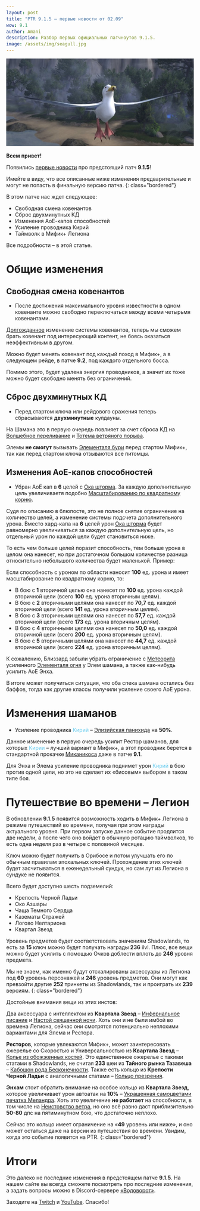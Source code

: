 ```yaml
---    
layout: post
title: "PTR 9.1.5 – первые новости от 02.09"
wow: 9.1
author: Amani
description: Разбор первых официальных патчноутов 9.1.5.
image: /assets/img/seagull.jpg
---
```


<p align="center">
<img src="/assets/img/seagull.jpg" > 
</p>


**Всем привет!**

Появились [первые новости](https://us.forums.blizzard.com/en/wow/t/ptr-915-development-notes/1082616) про предстоящий патч **9.1.5**!

Имейте в виду, что все описанные ниже изменения предварительные и могут не попасть в финальную версию патча.
{: class="bordered"}

В этом патче нас ждет следующее:
* Свободная смена ковенантов
* Сброс двухминутных КД
* Изменения АоЕ-капов способностей
* Усиление проводника Кирий
* Таймволк в Мифик+ Легиона

<p></p>

Все подробности – в этой статье.

<!--more-->

# Общие изменения

## Свободная смена ковенантов

* После достижения максимального уровня известности в одном ковенанте можно свободно переключаться между всеми четырьмя ковенантами.

[Долгожданное](https://eu.forums.blizzard.com/ru/wow/t/%D0%BE%D0%B1%D1%81%D1%83%D0%B6%D0%B4%D0%B5%D0%BD%D0%B8%D0%B5-%D0%BF%D1%80%D0%BE%D0%B1%D0%BB%D0%B5%D0%BC%D1%8B-%D1%81%D0%BC%D0%B5%D0%BD%D1%8B-%D0%BA%D0%BE%D0%B2%D0%B5%D0%BD%D0%B0%D0%BD%D1%82%D0%BE%D0%B2/122650) изменение системы ковенантов, теперь мы сможем брать ковенант под интересующий контент, не боясь оказаться неэффективным в другом.

Можно будет менять ковенант под каждый поход в Мифик+, а в следующем рейде, в патче **9.2**, под каждого отдельного босса. 

Помимо этого, будет удалена энергия проводников, а значит их тоже можно будет свободно менять без ограничений.

## Сброс двухминутных КД

* Перед стартом ключа или рейдового сражения теперь сбрасываются **двухминутные** кулдауны. 

На Шамана это в первую очередь повлияет за счет сброса КД на [Волшебное переливание](https://ru.wowhead.com/spell=328923) и [Тотема ветряного порыва](https://ru.wowhead.com/spell=192077).

Элемы **не смогут** вызывать [Элементаля бури](https://ru.wowhead.com/spell=192249) перед стартом Мифик+, так как перед стартом ключа отзываются все питомцы.

## Изменения АоЕ-капов способностей

* Убран АоЕ кап в **6** целей с [Ока шторма](https://ru.wowhead.com/spell=157375). За каждую дополнительную цель увеличиваетя подобно [Масштабированию по квадратному корню](https://stormkeeper.ru/info/target_cap.html#%D0%BC%D0%B0%D1%81%D1%88%D1%82%D0%B0%D0%B1%D0%B8%D1%80%D0%BE%D0%B2%D0%B0%D0%BD%D0%B8%D0%B5-%D0%BF%D0%BE-%D0%BA%D0%B2%D0%B0%D0%B4%D1%80%D0%B0%D1%82%D0%BD%D0%BE%D0%BC%D1%83-%D0%BA%D0%BE%D1%80%D0%BD%D1%8E).

Судя по описанию в блюпосте, это не полное снятие ограничение на количество целей, а изменение системы подсчета дополнительного урона. Вместо хард-капа на **6** целей урон [Ока шторма](https://ru.wowhead.com/spell=157375) будет равномерно увеличиваться за каждую дополнительную цель, но отдельный урон по каждой цели будет становиться ниже.

То есть чем больше целей поразит способность, тем больше урона в целом она нанесет, но при достаточном большом количестве разница относительно небольшого количества будет маленькой. Пример:

Если способность с уроном по области наносит **100** ед. урона и имеет масштабирование по квадратному корню, то:
* В бою с **1** вторичной целью она нанесет по **100** ед. урона каждой вторичной цели (всего **100** ед. урона вторичным целям).
* В бою с **2** вторичными целями она нанесет по **70,7** ед. каждой вторичной цели (всего **141** ед. урона вторичным целям).
* В бою с **3** вторичными целями она нанесет по **57,7** ед. каждой вторичной цели (всего **173** ед. урона вторичным целям).
* В бою с **4** вторичными целями она нанесет по **50,0** ед. каждой вторичной цели (всего **200** ед. урона вторичным целям).
* В бою с **5** вторичными целями она нанесет по **44,7** ед. каждой вторичной цели (всего **224** ед. урона вторичным целям).

К сожалению, Близзард забыли убрать ограничение с [Метеорита](https://ru.wowhead.com/spell=117588) усиленного [Элементаля огня](https://ru.wowhead.com/spell=198067) у Элем шамана, а также как-нибудь усилить АоЕ Энха.

В итоге может получиться ситуация, что оба спека шамана остались без баффов, тогда как другие классы получили усиление своего АоЕ урона. 

# Изменения шаманов

* Усиление проводника <span style="color:#68ccef;font-size:1em;">Кирий</span> – [Элизийская панихида](https://ru.wowhead.com/spell=339182/%D1%8D%D0%BB%D0%B8%D0%B7%D0%B8%D0%B9%D1%81%D0%BA%D0%B0%D1%8F-%D0%BF%D0%B0%D0%BD%D0%B8%D1%85%D0%B8%D0%B4%D0%B0?ilvl=252) на **50%**.

Данное изменение в первую очередь усилит Рестор шаманов, для которых <span style="color:#68ccef;font-size:1em;">Кирии</span> – лучший вариант в Мифик+, а этот проводник берется в стандартной прокачке [Миканикоса](https://ru.wowhead.com/soulbind-calc/kyrian/forgelite-prime-mikanikos/shaman/AwCWapYBBShxCBIFKaMIJSzuCCMVdgAIJSg9CDUoNgg) даже в патче **9.1**.

Для Энха и Элема усиление проводника поднимет урон <span style="color:#68ccef;font-size:1em;">Кирий</span> в бою против одной цели, но это не сделает их «бисовым» выбором в таком типе боя. 

# Путешествие во времени – Легион

В обновлении **9.1.5** появится возможность ходить в Мифик+ Легиона в режиме путешествий во времени, получая при этом награды актуального уровня. При первом запуске данное событие продлится две недели, а после чего оно войдет в обычную ротацию таймволков, то есть одна неделя раз в четыре с половиной месяцев.

Ключ можно будет получить в Орибосе и потом улучшать его по обычным правилам эпохальных ключей. Прохождение этих ключей будет засчитываться в еженедельный сундук, но сам лут из Легиона в сундуке не появится.

Всего будет доступно шесть подземелий:

* Крепость Черной Ладьи
* Око Азшары
* Чаща Темного Сердца
* Казематы Стражей
* Логово Нелтариона
* Квартал Звезд

Уровень предметов будет соответствовать значениям Shadowlands, то есть за **15** ключ можно будет получать награды **236** ilvl. Плюс, все вещи можно будет усилить с помощью Очков доблести вплоть до **246** уровня предмета. 

Мы не знаем, как именно будут отскалированы аксессуары из Легиона под **60** уровень персонажей и **246** уровень предметов. Они могут как превзойти другие **252** тринкеты из Shadowlands, так и проиграть их **239** версиям.
{: class="bordered"}

Достойные внимания вещи из этих инстов:

Два аксессуара с интеллектом из **Квартала Звезд** – [Инфернальное писание](https://ru.wowhead.com/item=137485/) и [Настой священной ночи](https://ru.wowhead.com/item=137484). Хоть они и не были имбой во времена Легиона, сейчас они смотрятся потенциально неплохими вариантами для Элема и Рестора. 

**Ресторов**, которые увлекаются Мифик+, может заинтересовать ожерелье со Скоростью и Универсальностью из **Квартала Звезд** – [Колье из обожженных костей](https://ru.wowhead.com/item=134529). Это единственное ожерелье с такими статами в Shadowlands, не считая **233** шеи из **Тайного рынка Тазавеша** – [Кабошон рода Бесконечности](https://ru.wowhead.com/item=185820/). Также есть кольцо из **Крепости Черной Ладьи** с аналогичными статами – [Кольцо презрения](https://ru.wowhead.com/item=134490/).

**Энхам** стоит обратить внимание на особое кольцо из **Квартала Звезд**, которое увеличивает урон автоатак на **10%** – [Украшенная самоцветами печатка Меландра](https://ru.wowhead.com/item=134542). Хоть это увеличение **не работает** на способности, в том числе на [Неистовство ветра](https://ru.wowhead.com/spell=33757), но оно всё равно даст приблизительно **50-80** дпс на пятиминутном бою, что достаточно неплохо.

Сейчас это кольцо имеет ограничение на «**49** уровень или ниже», и оно может остаться даже на версии из путешествия во времени. Увидим, когда это событие появится на PTR.
{: class="bordered"}

# Итоги

Это далеко не последние изменения в предстоящем патче **9.1.5**. На нашем сайте вы всегда сможете посмотреть про последние изменения, а задать вопросы можно в Discord-сервере [«Водоворот»](https://discord.gg/vodovorot).

Заходите на [Twitch](https://www.twitch.tv/amanizandalari) и [YouTube](https://www.youtube.com/Amanizandalari). Спасибо!

